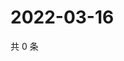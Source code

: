 # 2022-03-16

共 0 条

<!-- BEGIN WEIBO -->
<!-- 最后更新时间 Wed Mar 16 2022 05:11:36 GMT+0800 (China Standard Time) -->

<!-- END WEIBO -->
